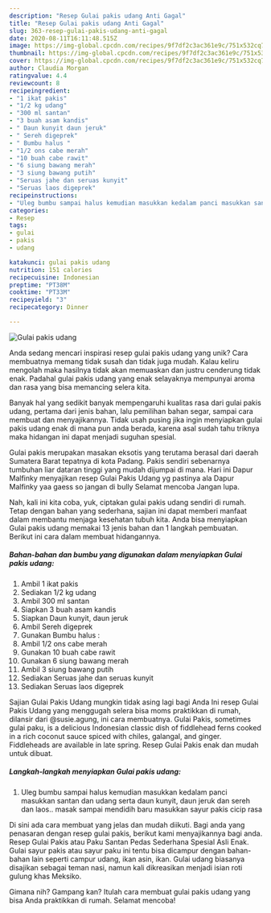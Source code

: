 ```yaml
---
description: "Resep Gulai pakis udang Anti Gagal"
title: "Resep Gulai pakis udang Anti Gagal"
slug: 363-resep-gulai-pakis-udang-anti-gagal
date: 2020-08-11T16:11:48.515Z
image: https://img-global.cpcdn.com/recipes/9f7df2c3ac361e9c/751x532cq70/gulai-pakis-udang-foto-resep-utama.jpg
thumbnail: https://img-global.cpcdn.com/recipes/9f7df2c3ac361e9c/751x532cq70/gulai-pakis-udang-foto-resep-utama.jpg
cover: https://img-global.cpcdn.com/recipes/9f7df2c3ac361e9c/751x532cq70/gulai-pakis-udang-foto-resep-utama.jpg
author: Claudia Morgan
ratingvalue: 4.4
reviewcount: 8
recipeingredient:
- "1 ikat pakis"
- "1/2 kg udang"
- "300 ml santan"
- "3 buah asam kandis"
- " Daun kunyit daun jeruk"
- " Sereh digeprek"
- " Bumbu halus "
- "1/2 ons cabe merah"
- "10 buah cabe rawit"
- "6 siung bawang merah"
- "3 siung bawang putih"
- "Seruas jahe dan seruas kunyit"
- "Seruas laos digeprek"
recipeinstructions:
- "Uleg bumbu sampai halus kemudian masukkan kedalam panci masukkan santan dan udang serta daun kunyit, daun jeruk dan sereh dan laos.. masak sampai mendidih baru masukkan sayur pakis cicip rasa"
categories:
- Resep
tags:
- gulai
- pakis
- udang

katakunci: gulai pakis udang 
nutrition: 151 calories
recipecuisine: Indonesian
preptime: "PT38M"
cooktime: "PT33M"
recipeyield: "3"
recipecategory: Dinner

---
```



![Gulai pakis udang](https://img-global.cpcdn.com/recipes/9f7df2c3ac361e9c/751x532cq70/gulai-pakis-udang-foto-resep-utama.jpg)

Anda sedang mencari inspirasi resep gulai pakis udang yang unik? Cara membuatnya memang tidak susah dan tidak juga mudah. Kalau keliru mengolah maka hasilnya tidak akan memuaskan dan justru cenderung tidak enak. Padahal gulai pakis udang yang enak selayaknya mempunyai aroma dan rasa yang bisa memancing selera kita.

Banyak hal yang sedikit banyak mempengaruhi kualitas rasa dari gulai pakis udang, pertama dari jenis bahan, lalu pemilihan bahan segar, sampai cara membuat dan menyajikannya. Tidak usah pusing jika ingin menyiapkan gulai pakis udang enak di mana pun anda berada, karena asal sudah tahu triknya maka hidangan ini dapat menjadi suguhan spesial.

Gulai pakis merupakan masakan eksotis yang terutama berasal dari daerah Sumatera Barat tepatnya di kota Padang. Pakis sendiri sebenarnya tumbuhan liar dataran tinggi yang mudah dijumpai di mana. Hari ini Dapur Malfinky menyajikan resep Gulai Pakis Udang yg pastinya ala Dapur Malfinky yaa gaess so jangan di bully Selamat mencoba Jangan lupa.


Nah, kali ini kita coba, yuk, ciptakan gulai pakis udang sendiri di rumah. Tetap dengan bahan yang sederhana, sajian ini dapat memberi manfaat dalam membantu menjaga kesehatan tubuh kita. Anda bisa menyiapkan Gulai pakis udang memakai 13 jenis bahan dan 1 langkah pembuatan. Berikut ini cara dalam membuat hidangannya.

<!--inarticleads1-->

##### Bahan-bahan dan bumbu yang digunakan dalam menyiapkan Gulai pakis udang:

1. Ambil 1 ikat pakis
1. Sediakan 1/2 kg udang
1. Ambil 300 ml santan
1. Siapkan 3 buah asam kandis
1. Siapkan  Daun kunyit, daun jeruk
1. Ambil  Sereh digeprek
1. Gunakan  Bumbu halus :
1. Ambil 1/2 ons cabe merah
1. Gunakan 10 buah cabe rawit
1. Gunakan 6 siung bawang merah
1. Ambil 3 siung bawang putih
1. Sediakan Seruas jahe dan seruas kunyit
1. Sediakan Seruas laos digeprek


Sajian Gulai Pakis Udang mungkin tidak asing lagi bagi Anda Ini resep Gulai Pakis Udang yang menggugah selera bisa moms praktikkan di rumah, dilansir dari @susie.agung, ini cara membuatnya. Gulai Pakis, sometimes gulai paku, is a delicious Indonesian classic dish of fiddlehead ferns cooked in a rich coconut sauce spiced with chiles, galangal, and ginger. Fiddleheads are available in late spring. Resep Gulai Pakis enak dan mudah untuk dibuat. 

<!--inarticleads2-->

##### Langkah-langkah menyiapkan Gulai pakis udang:

1. Uleg bumbu sampai halus kemudian masukkan kedalam panci masukkan santan dan udang serta daun kunyit, daun jeruk dan sereh dan laos.. masak sampai mendidih baru masukkan sayur pakis cicip rasa


Di sini ada cara membuat yang jelas dan mudah diikuti. Bagi anda yang penasaran dengan resep gulai pakis, berikut kami menyajikannya bagi anda. Resep Gulai Pakis atau Paku Santan Pedas Sederhana Spesial Asli Enak. Gulai sayur pakis atau sayur paku ini tentu bisa dicampur dengan bahan-bahan lain seperti campur udang, ikan asin, ikan. Gulai udang biasanya disajikan sebagai teman nasi, namun kali dikreasikan menjadi isian roti gulung khas Meksiko. 

Gimana nih? Gampang kan? Itulah cara membuat gulai pakis udang yang bisa Anda praktikkan di rumah. Selamat mencoba!
